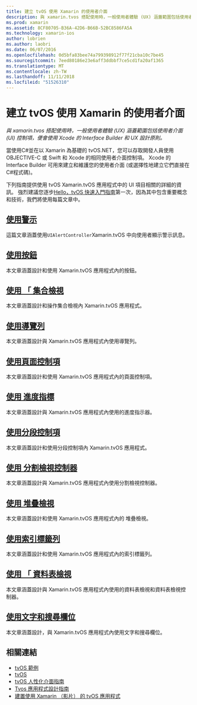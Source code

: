 ```yaml
---
title: 建立 tvOS 使用 Xamarin 的使用者介面
description: 與 xamarin.tvos 搭配使用時，一般使用者體驗 (UX) 涵蓋範圍包括使用者介面 (UI) 控制項，便會使用 Xcode 的 Interface Builder 和 UX 設計原則。
ms.prod: xamarin
ms.assetid: 8CF80705-B36A-42D6-B66B-52BC8586FA5A
ms.technology: xamarin-ios
author: lobrien
ms.author: laobri
ms.date: 06/07/2016
ms.openlocfilehash: 0d5bfa83bee74a799398912f77f21cba10c7be45
ms.sourcegitcommit: 7eed80186e23e6aff3ddbbf7ce5cd1fa20af1365
ms.translationtype: MT
ms.contentlocale: zh-TW
ms.lasthandoff: 11/11/2018
ms.locfileid: "51526310"
---
```

# <a name="building-tvos-user-interfaces-with-xamarin"></a>建立 tvOS 使用 Xamarin 的使用者介面

_與 xamarin.tvos 搭配使用時，一般使用者體驗 (UX) 涵蓋範圍包括使用者介面 (UI) 控制項，便會使用 Xcode 的 Interface Builder 和 UX 設計原則。_

當使用C#並在以 Xamarin 為基礎的 tvOS.NET，您可以存取開發人員使用 OBJECTIVE-C 或 Swift 和 Xcode 的相同使用者介面控制項。 Xcode 的 Interface Builder 可用來建立和維護您的使用者介面 (或選擇性地建立它們直接在C#程式碼)。

下列指南提供使用 tvOS Xamarin.tvOS 應用程式中的 UI 項目相關的詳細的資訊。 強烈建議您逐步[Hello，tvOS 快速入門指南](~/ios/tvos/get-started/hello-tvos.md)第一次，因為其中包含重要概念和技術，我們將使用每篇文章中。

## <a name="working-with-alertsiostvosuser-interfacealertsmd"></a>[使用警示](~/ios/tvos/user-interface/alerts.md)

這篇文章涵蓋使用`UIAlertController`Xamarin.tvOS 中向使用者顯示警示訊息。

## <a name="working-with-buttonsiostvosuser-interfacebuttonsmd"></a>[使用按鈕](~/ios/tvos/user-interface/buttons.md)

本文章涵蓋設計和使用 Xamarin.tvOS 應用程式內的按鈕。

## <a name="working-with-collection-viewsiostvosuser-interfacecollection-viewsmd"></a>[使用 「 集合檢視](~/ios/tvos/user-interface/collection-views.md)

本文章涵蓋設計和操作集合檢視內 Xamarin.tvOS 應用程式。

## <a name="working-with-navigation-barsiostvosuser-interfacenavigation-barsmd"></a>[使用導覽列](~/ios/tvos/user-interface/navigation-bars.md)

本文章涵蓋設計與 Xamarin.tvOS 應用程式內使用導覽列。

## <a name="working-with-page-controlsiostvosuser-interfacepage-controlsmd"></a>[使用頁面控制項](~/ios/tvos/user-interface/page-controls.md)

本文章涵蓋設計和使用 Xamarin.tvOS 應用程式內的頁面控制項。

## <a name="working-with-progress-indicatorsiostvosuser-interfaceprogress-indicatorsmd"></a>[使用 進度指標](~/ios/tvos/user-interface/progress-indicators.md)

本文章涵蓋設計與 Xamarin.tvOS 應用程式內使用的進度指示器。

## <a name="working-with-segmented-controlsiostvosuser-interfacesegmented-controlsmd"></a>[使用分段控制項](~/ios/tvos/user-interface/segmented-controls.md)

本文章涵蓋設計和使用分段控制項內 Xamarin.tvOS 應用程式。

## <a name="working-with-split-view-controllersiostvosuser-interfacesplit-viewsmd"></a>[使用 分割檢視控制器](~/ios/tvos/user-interface/split-views.md)

本文章涵蓋設計與 Xamarin.tvOS 應用程式內使用分割檢視控制器。

## <a name="working-with-stack-viewsiostvosuser-interfacestacked-viewsmd"></a>[使用 堆疊檢視](~/ios/tvos/user-interface/stacked-views.md)

本文章涵蓋設計和使用 Xamarin.tvOS 應用程式內的 堆疊檢視。

## <a name="working-with-tab-barsiostvosuser-interfacetab-barsmd"></a>[使用索引標籤列](~/ios/tvos/user-interface/tab-bars.md)

本文章涵蓋設計和使用 Xamarin.tvOS 應用程式內的索引標籤列。

## <a name="working-with-table-viewsiostvosuser-interfacetable-viewsmd"></a>[使用 「 資料表檢視](~/ios/tvos/user-interface/table-views.md)

本文章涵蓋設計與 Xamarin.tvOS 應用程式內使用的資料表檢視和資料表檢視控制器。

## <a name="working-with-text-and-search-fieldsiostvosuser-interfacetext-fields-and-searchmd"></a>[使用文字和搜尋欄位](~/ios/tvos/user-interface/text-fields-and-search.md)

本文章涵蓋設計，與 Xamarin.tvOS 應用程式內使用文字和搜尋欄位。



## <a name="related-links"></a>相關連結

- [tvOS 範例](https://developer.xamarin.com/samples/tvos/all/)
- [tvOS](https://developer.apple.com/tvos/)
- [tvOS 人性化介面指南](https://developer.apple.com/tvos/human-interface-guidelines/)
- [Tvos 應用程式設計指南](https://developer.apple.com/library/prerelease/tvos/documentation/General/Conceptual/AppleTV_PG/)
- [建置使用 Xamarin （影片） 的 tvOS 應用程式](https://university.xamarin.com/lightninglectures/tvos-with-xamarin)
